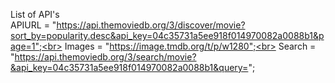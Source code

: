 List of API's<br>
APIURL = "https://api.themoviedb.org/3/discover/movie?sort_by=popularity.desc&api_key=04c35731a5ee918f014970082a0088b1&page=1";<br>
Images = "https://image.tmdb.org/t/p/w1280";<br>
Search = "https://api.themoviedb.org/3/search/movie?&api_key=04c35731a5ee918f014970082a0088b1&query=";
